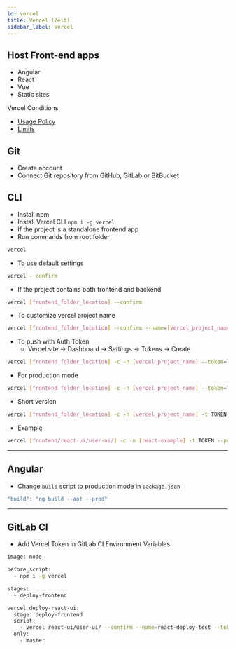 ```yaml
---
id: vercel
title: Vercel (Zeit)
sidebar_label: Vercel
---
```


## Host Front-end apps

- Angular
- React
- Vue
- Static sites

Vercel Conditions

- [Usage Policy](https://vercel.com/docs/v2/platform/fair-use-policy)
- [Limits](https://vercel.com/docs/v2/platform/limits)

## Git

- Create account
- Connect Git repository from GitHub, GitLab or BitBucket

## CLI

- Install npm
- Install Vercel CLI ```npm i -g vercel```
- If the project is a standalone frontend app
- Run commands from root folder

```bash
vercel
```

- To use default settings

```bash
vercel --confirm
```

- If the project contains both frontend and backend

```bash
vercel [frontend_folder_location] --confirm
```

- To customize vercel project name

```bash
vercel [frontend_folder_location] --confirm --name=[vercel_project_name]
```

- To push with Auth Token
  - Vercel site &rarr; Dashboard &rarr; Settings &rarr; Tokens &rarr; Create

```bash
vercel [frontend_folder_location] -c -n [vercel_project_name] --token=TOKEN
```

- For production mode

```bash
vercel [frontend_folder_location] -c -n [vercel_project_name] --token=TOKEN --prod
```

- Short version

```bash
vercel [frontend_folder_location] -c -n [vercel_project_name] -t TOKEN --prod
```

- Example

```bash
vercel [frontend/react-ui/user-ui/] -c -n [react-example] -t TOKEN --prod
```

---

## Angular

- Change ```build``` script to production mode in ```package.json```

```js
"build": "ng build --aot --prod"
```

---

## GitLab CI

- Add Vercel Token in GitLab CI Environment Variables

```bash
image: node

before_script:
  - npm i -g vercel

stages:
  - deploy-frontend

vercel_deploy-react-ui:
  stage: deploy-frontend
  script:
    - vercel react-ui/user-ui/ --confirm --name=react-deploy-test --token=$ZEIT_TOKEN --prod
  only:
    - master
```
